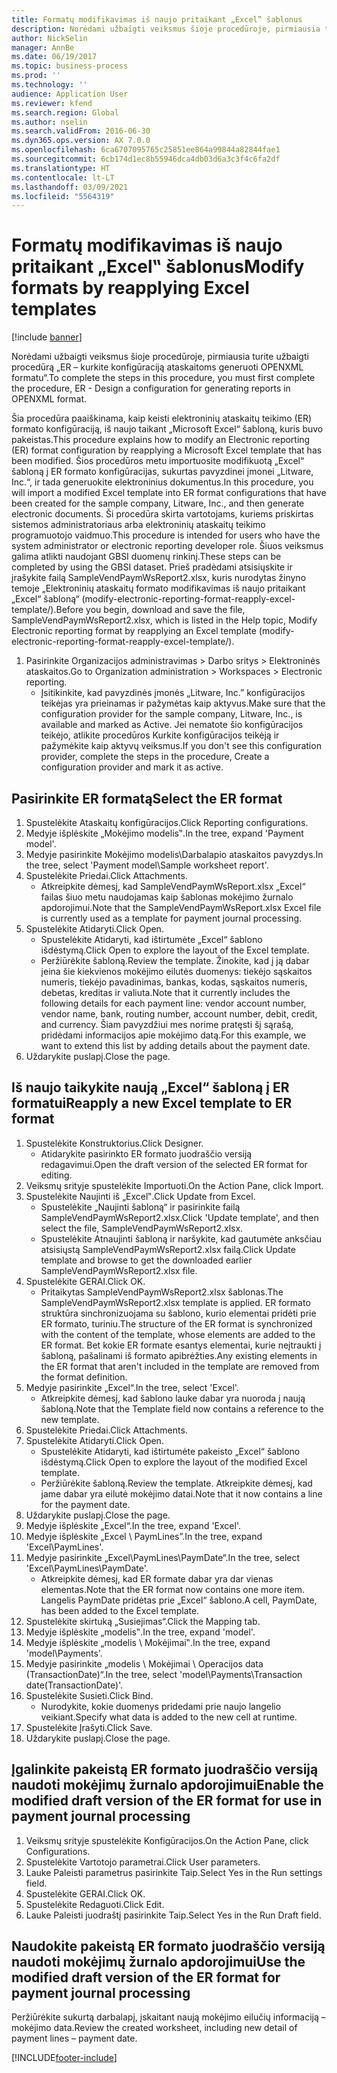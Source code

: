 ```yaml
---
title: Formatų modifikavimas iš naujo pritaikant „Excel‟ šablonus
description: Norėdami užbaigti veiksmus šioje procedūroje, pirmiausia turite užbaigti procedūrą „ER – kurkite konfigūraciją ataskaitoms generuoti OPENXML formatu“.
author: NickSelin
manager: AnnBe
ms.date: 06/19/2017
ms.topic: business-process
ms.prod: ''
ms.technology: ''
audience: Application User
ms.reviewer: kfend
ms.search.region: Global
ms.author: nselin
ms.search.validFrom: 2016-06-30
ms.dyn365.ops.version: AX 7.0.0
ms.openlocfilehash: 6ca6707095765c25851ee864a99844a82844fae1
ms.sourcegitcommit: 6cb174d1ec8b55946dca4db03d6a3c3f4c6fa2df
ms.translationtype: HT
ms.contentlocale: lt-LT
ms.lasthandoff: 03/09/2021
ms.locfileid: "5564319"
---
```

# <a name="modify-formats-by-reapplying-excel-templates"></a><span data-ttu-id="c46db-103">Formatų modifikavimas iš naujo pritaikant „Excel‟ šablonus</span><span class="sxs-lookup"><span data-stu-id="c46db-103">Modify formats by reapplying Excel templates</span></span>

[!include [banner](../../includes/banner.md)]

<span data-ttu-id="c46db-104">Norėdami užbaigti veiksmus šioje procedūroje, pirmiausia turite užbaigti procedūrą „ER – kurkite konfigūraciją ataskaitoms generuoti OPENXML formatu“.</span><span class="sxs-lookup"><span data-stu-id="c46db-104">To complete the steps in this procedure, you must first complete the procedure, ER - Design a configuration for generating reports in OPENXML format.</span></span>

<span data-ttu-id="c46db-105">Šia procedūra paaiškinama, kaip keisti elektroninių ataskaitų teikimo (ER) formato konfigūraciją, iš naujo taikant „Microsoft Excel“ šabloną, kuris buvo pakeistas.</span><span class="sxs-lookup"><span data-stu-id="c46db-105">This procedure explains how to modify an Electronic reporting (ER) format configuration by reapplying a Microsoft Excel template that has been modified.</span></span> <span data-ttu-id="c46db-106">Šios procedūros metu importuosite modifikuotą „Excel“ šabloną į ER formato konfigūracijas, sukurtas pavyzdinei įmonei „Litware, Inc.“, ir tada generuokite elektroninius dokumentus.</span><span class="sxs-lookup"><span data-stu-id="c46db-106">In this procedure, you will import a modified Excel template into ER format configurations that have been created for the sample company, Litware, Inc., and then generate electronic documents.</span></span> <span data-ttu-id="c46db-107">Ši procedūra skirta vartotojams, kuriems priskirtas sistemos administratoriaus arba elektroninių ataskaitų teikimo programuotojo vaidmuo.</span><span class="sxs-lookup"><span data-stu-id="c46db-107">This procedure is intended for users who have the system administrator or electronic reporting developer role.</span></span> <span data-ttu-id="c46db-108">Šiuos veiksmus galima atlikti naudojant GBSI duomenų rinkinį.</span><span class="sxs-lookup"><span data-stu-id="c46db-108">These steps can be completed by using the GBSI dataset.</span></span> <span data-ttu-id="c46db-109">Prieš pradėdami atsisiųskite ir įrašykite failą SampleVendPaymWsReport2.xlsx, kuris nurodytas žinyno temoje „Elektroninių ataskaitų formato modifikavimas iš naujo pritaikant „Excel“ šabloną“ (modify-electronic-reporting-format-reapply-excel-template/).</span><span class="sxs-lookup"><span data-stu-id="c46db-109">Before you begin, download and save the file, SampleVendPaymWsReport2.xlsx, which is listed in the Help topic, Modify Electronic reporting format by reapplying an Excel template (modify-electronic-reporting-format-reapply-excel-template/).</span></span>

1. <span data-ttu-id="c46db-110">Pasirinkite Organizacijos administravimas > Darbo sritys > Elektroninės ataskaitos.</span><span class="sxs-lookup"><span data-stu-id="c46db-110">Go to Organization administration > Workspaces > Electronic reporting.</span></span>
    * <span data-ttu-id="c46db-111">Įsitikinkite, kad pavyzdinės įmonės „Litware, Inc.” konfigūracijos teikėjas yra prieinamas ir pažymėtas kaip aktyvus.</span><span class="sxs-lookup"><span data-stu-id="c46db-111">Make sure that the configuration provider for the sample company, Litware, Inc., is available and marked as Active.</span></span> <span data-ttu-id="c46db-112">Jei nematote šio konfigūracijos teikėjo, atlikite procedūros Kurkite konfigūracijos teikėją ir pažymėkite kaip aktyvų veiksmus.</span><span class="sxs-lookup"><span data-stu-id="c46db-112">If you don't see this configuration provider, complete the steps in the procedure, Create a configuration provider and mark it as active.</span></span>  

## <a name="select-the-er-format"></a><span data-ttu-id="c46db-113">Pasirinkite ER formatą</span><span class="sxs-lookup"><span data-stu-id="c46db-113">Select the ER format</span></span>
1. <span data-ttu-id="c46db-114">Spustelėkite Ataskaitų konfigūracijos.</span><span class="sxs-lookup"><span data-stu-id="c46db-114">Click Reporting configurations.</span></span>
2. <span data-ttu-id="c46db-115">Medyje išplėskite „Mokėjimo modelis‟.</span><span class="sxs-lookup"><span data-stu-id="c46db-115">In the tree, expand 'Payment model'.</span></span>
3. <span data-ttu-id="c46db-116">Medyje pasirinkite Mokėjimo modelis\Darbalapio ataskaitos pavyzdys.</span><span class="sxs-lookup"><span data-stu-id="c46db-116">In the tree, select 'Payment model\Sample worksheet report'.</span></span>
4. <span data-ttu-id="c46db-117">Spustelėkite Priedai.</span><span class="sxs-lookup"><span data-stu-id="c46db-117">Click Attachments.</span></span>
    * <span data-ttu-id="c46db-118">Atkreipkite dėmesį, kad SampleVendPaymWsReport.xlsx „Excel“ failas šiuo metu naudojamas kaip šablonas mokėjimo žurnalo apdorojimui.</span><span class="sxs-lookup"><span data-stu-id="c46db-118">Note that the SampleVendPaymWsReport.xlsx Excel file is currently used as a template for payment journal processing.</span></span>   
5. <span data-ttu-id="c46db-119">Spustelėkite Atidaryti.</span><span class="sxs-lookup"><span data-stu-id="c46db-119">Click Open.</span></span>
    * <span data-ttu-id="c46db-120">Spustelėkite Atidaryti, kad ištirtumėte „Excel“ šablono išdėstymą.</span><span class="sxs-lookup"><span data-stu-id="c46db-120">Click Open to explore the layout of the Excel template.</span></span>  
    * <span data-ttu-id="c46db-121">Peržiūrėkite šabloną.</span><span class="sxs-lookup"><span data-stu-id="c46db-121">Review the template.</span></span> <span data-ttu-id="c46db-122">Žinokite, kad į ją dabar įeina šie kiekvienos mokėjimo eilutės duomenys: tiekėjo sąskaitos numeris, tiekėjo pavadinimas, bankas, kodas, sąskaitos numeris, debetas, kreditas ir valiuta.</span><span class="sxs-lookup"><span data-stu-id="c46db-122">Note that it currently includes the following details for each payment line: vendor account number, vendor name, bank, routing number, account number, debit, credit, and currency.</span></span> <span data-ttu-id="c46db-123">Šiam pavyzdžiui mes norime pratęsti šį sąrašą, pridėdami informacijos apie mokėjimo datą.</span><span class="sxs-lookup"><span data-stu-id="c46db-123">For this example, we want to extend this list by adding details about the payment date.</span></span>   
6. <span data-ttu-id="c46db-124">Uždarykite puslapį.</span><span class="sxs-lookup"><span data-stu-id="c46db-124">Close the page.</span></span>

## <a name="reapply-a-new-excel-template-to-er-format"></a><span data-ttu-id="c46db-125">Iš naujo taikykite naują „Excel“ šabloną į ER formatui</span><span class="sxs-lookup"><span data-stu-id="c46db-125">Reapply a new Excel template to ER format</span></span>
1. <span data-ttu-id="c46db-126">Spustelėkite Konstruktorius.</span><span class="sxs-lookup"><span data-stu-id="c46db-126">Click Designer.</span></span>
    * <span data-ttu-id="c46db-127">Atidarykite pasirinkto ER formato juodraščio versiją redagavimui.</span><span class="sxs-lookup"><span data-stu-id="c46db-127">Open the draft version of the selected ER format for editing.</span></span>  
2. <span data-ttu-id="c46db-128">Veiksmų srityje spustelėkite Importuoti.</span><span class="sxs-lookup"><span data-stu-id="c46db-128">On the Action Pane, click Import.</span></span>
3. <span data-ttu-id="c46db-129">Spustelėkite Naujinti iš „Excel‟.</span><span class="sxs-lookup"><span data-stu-id="c46db-129">Click Update from Excel.</span></span>
    * <span data-ttu-id="c46db-130">Spustelėkite „Naujinti šabloną“ ir pasirinkite failą SampleVendPaymWsReport2.xlsx.</span><span class="sxs-lookup"><span data-stu-id="c46db-130">Click 'Update template', and then select the file, SampleVendPaymWsReport2.xlsx.</span></span>  
    * <span data-ttu-id="c46db-131">Spustelėkite Atnaujinti šabloną ir naršykite, kad gautumėte anksčiau atsisiųstą SampleVendPaymWsReport2.xlsx failą.</span><span class="sxs-lookup"><span data-stu-id="c46db-131">Click Update template and browse to get the downloaded earlier SampleVendPaymWsReport2.xlsx file.</span></span>  
4. <span data-ttu-id="c46db-132">Spustelėkite GERAI.</span><span class="sxs-lookup"><span data-stu-id="c46db-132">Click OK.</span></span>
    * <span data-ttu-id="c46db-133">Pritaikytas SampleVendPaymWsReport2.xlsx šablonas.</span><span class="sxs-lookup"><span data-stu-id="c46db-133">The SampleVendPaymWsReport2.xlsx template is applied.</span></span> <span data-ttu-id="c46db-134">ER formato struktūra sinchronizuojama su šablono, kurio elementai pridėti prie ER formato, turiniu.</span><span class="sxs-lookup"><span data-stu-id="c46db-134">The structure of the ER format is synchronized with the content of the template, whose elements are added to the ER format.</span></span> <span data-ttu-id="c46db-135">Bet kokie ER formate esantys elementai, kurie neįtraukti į šabloną, pašalinami iš formato apibrėžties.</span><span class="sxs-lookup"><span data-stu-id="c46db-135">Any existing elements in the ER format that aren't included in the template are removed from the format definition.</span></span>  
5. <span data-ttu-id="c46db-136">Medyje pasirinkite „Excel“.</span><span class="sxs-lookup"><span data-stu-id="c46db-136">In the tree, select 'Excel'.</span></span>
    * <span data-ttu-id="c46db-137">Atkreipkite dėmesį, kad šablono lauke dabar yra nuoroda į naują šabloną.</span><span class="sxs-lookup"><span data-stu-id="c46db-137">Note that the Template field now contains a reference to the new template.</span></span>   
6. <span data-ttu-id="c46db-138">Spustelėkite Priedai.</span><span class="sxs-lookup"><span data-stu-id="c46db-138">Click Attachments.</span></span>
7. <span data-ttu-id="c46db-139">Spustelėkite Atidaryti.</span><span class="sxs-lookup"><span data-stu-id="c46db-139">Click Open.</span></span>
    * <span data-ttu-id="c46db-140">Spustelėkite Atidaryti, kad ištirtumėte pakeisto „Excel“ šablono išdėstymą.</span><span class="sxs-lookup"><span data-stu-id="c46db-140">Click Open to explore the layout of the modified Excel template.</span></span>  
    * <span data-ttu-id="c46db-141">Peržiūrėkite šabloną.</span><span class="sxs-lookup"><span data-stu-id="c46db-141">Review the template.</span></span> <span data-ttu-id="c46db-142">Atkreipkite dėmesį, kad jame dabar yra eilutė mokėjimo datai.</span><span class="sxs-lookup"><span data-stu-id="c46db-142">Note that it now contains a line for the payment date.</span></span>   
8. <span data-ttu-id="c46db-143">Uždarykite puslapį.</span><span class="sxs-lookup"><span data-stu-id="c46db-143">Close the page.</span></span>
9. <span data-ttu-id="c46db-144">Medyje išplėskite „Excel“.</span><span class="sxs-lookup"><span data-stu-id="c46db-144">In the tree, expand 'Excel'.</span></span>
10. <span data-ttu-id="c46db-145">Medyje išplėskite „Excel \ PaymLines”.</span><span class="sxs-lookup"><span data-stu-id="c46db-145">In the tree, expand 'Excel\PaymLines'.</span></span>
11. <span data-ttu-id="c46db-146">Medyje pasirinkite „Excel\PaymLines\PaymDate“.</span><span class="sxs-lookup"><span data-stu-id="c46db-146">In the tree, select 'Excel\PaymLines\PaymDate'.</span></span>
    * <span data-ttu-id="c46db-147">Atkreipkite dėmesį, kad ER formate dabar yra dar vienas elementas.</span><span class="sxs-lookup"><span data-stu-id="c46db-147">Note that the ER format now contains one more item.</span></span> <span data-ttu-id="c46db-148">Langelis PaymDate pridėtas prie „Excel“ šablono.</span><span class="sxs-lookup"><span data-stu-id="c46db-148">A cell, PaymDate, has been added to the Excel template.</span></span>  
12. <span data-ttu-id="c46db-149">Spustelėkite skirtuką „Susiejimas“.</span><span class="sxs-lookup"><span data-stu-id="c46db-149">Click the Mapping tab.</span></span>
13. <span data-ttu-id="c46db-150">Medyje išplėskite „modelis‟.</span><span class="sxs-lookup"><span data-stu-id="c46db-150">In the tree, expand 'model'.</span></span>
14. <span data-ttu-id="c46db-151">Medyje išplėskite „modelis \ Mokėjimai‟.</span><span class="sxs-lookup"><span data-stu-id="c46db-151">In the tree, expand 'model\Payments'.</span></span>
15. <span data-ttu-id="c46db-152">Medyje pasirinkite „modelis \ Mokėjimai \ Operacijos data (TransactionDate)“.</span><span class="sxs-lookup"><span data-stu-id="c46db-152">In the tree, select 'model\Payments\Transaction date(TransactionDate)'.</span></span>
16. <span data-ttu-id="c46db-153">Spustelėkite Susieti.</span><span class="sxs-lookup"><span data-stu-id="c46db-153">Click Bind.</span></span>
    * <span data-ttu-id="c46db-154">Nurodykite, kokie duomenys pridedami prie naujo langelio veikiant.</span><span class="sxs-lookup"><span data-stu-id="c46db-154">Specify what data is added to the new cell at runtime.</span></span>  
17. <span data-ttu-id="c46db-155">Spustelėkite Įrašyti.</span><span class="sxs-lookup"><span data-stu-id="c46db-155">Click Save.</span></span>
18. <span data-ttu-id="c46db-156">Uždarykite puslapį.</span><span class="sxs-lookup"><span data-stu-id="c46db-156">Close the page.</span></span>

## <a name="enable-the-modified-draft-version-of-the-er-format-for-use-in-payment-journal-processing"></a><span data-ttu-id="c46db-157">Įgalinkite pakeistą ER formato juodraščio versiją naudoti mokėjimų žurnalo apdorojimui</span><span class="sxs-lookup"><span data-stu-id="c46db-157">Enable the modified draft version of the ER format for use in payment journal processing</span></span>
1. <span data-ttu-id="c46db-158">Veiksmų srityje spustelėkite Konfigūracijos.</span><span class="sxs-lookup"><span data-stu-id="c46db-158">On the Action Pane, click Configurations.</span></span>
2. <span data-ttu-id="c46db-159">Spustelėkite Vartotojo parametrai.</span><span class="sxs-lookup"><span data-stu-id="c46db-159">Click User parameters.</span></span>
3. <span data-ttu-id="c46db-160">Lauke Paleisti parametrus pasirinkite Taip.</span><span class="sxs-lookup"><span data-stu-id="c46db-160">Select Yes in the Run settings field.</span></span>
4. <span data-ttu-id="c46db-161">Spustelėkite GERAI.</span><span class="sxs-lookup"><span data-stu-id="c46db-161">Click OK.</span></span>
5. <span data-ttu-id="c46db-162">Spustelėkite Redaguoti.</span><span class="sxs-lookup"><span data-stu-id="c46db-162">Click Edit.</span></span>
6. <span data-ttu-id="c46db-163">Lauke Paleisti juodraštį pasirinkite Taip.</span><span class="sxs-lookup"><span data-stu-id="c46db-163">Select Yes in the Run Draft field.</span></span>

## <a name="use-the-modified-draft-version-of-the-er-format-for-payment-journal-processing"></a><span data-ttu-id="c46db-164">Naudokite pakeistą ER formato juodraščio versiją naudoti mokėjimų žurnalo apdorojimui</span><span class="sxs-lookup"><span data-stu-id="c46db-164">Use the modified draft version of the ER format for payment journal processing</span></span>

<span data-ttu-id="c46db-165">Peržiūrėkite sukurtą darbalapį, įskaitant naują mokėjimo eilučių informaciją – mokėjimo data.</span><span class="sxs-lookup"><span data-stu-id="c46db-165">Review the created worksheet, including new detail of payment lines – payment date.</span></span>  


[!INCLUDE[footer-include](../../../../includes/footer-banner.md)]